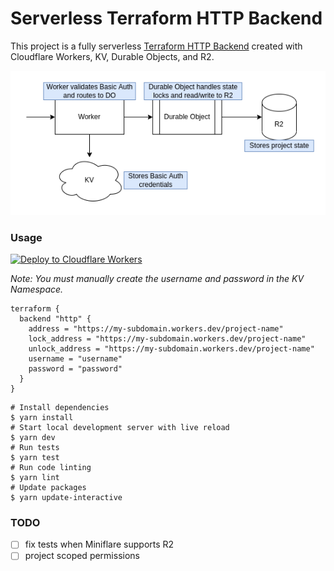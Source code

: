 # Serverless Terraform HTTP Backend

This project is a fully serverless [Terraform HTTP Backend](https://www.terraform.io/language/settings/backends/http) created with Cloudflare Workers, KV, Durable Objects, and R2.


![diagram](./tfstate-edge.drawio.png)

### Usage
[![Deploy to Cloudflare Workers](https://deploy.workers.cloudflare.com/button)](https://deploy.workers.cloudflare.com/?url=https://github.com/broswen/tfstate-edge)

_Note: You must manually create the username and password in the KV Namespace._
```hcl
terraform {
  backend "http" {
    address = "https://my-subdomain.workers.dev/project-name"
    lock_address = "https://my-subdomain.workers.dev/project-name"
    unlock_address = "https://my-subdomain.workers.dev/project-name"
    username = "username"
    password = "password"
  }
}
```


```shell
# Install dependencies
$ yarn install
# Start local development server with live reload
$ yarn dev
# Run tests
$ yarn test
# Run code linting
$ yarn lint
# Update packages
$ yarn update-interactive
```

### TODO
- [ ] fix tests when Miniflare supports R2
- [ ] project scoped permissions
